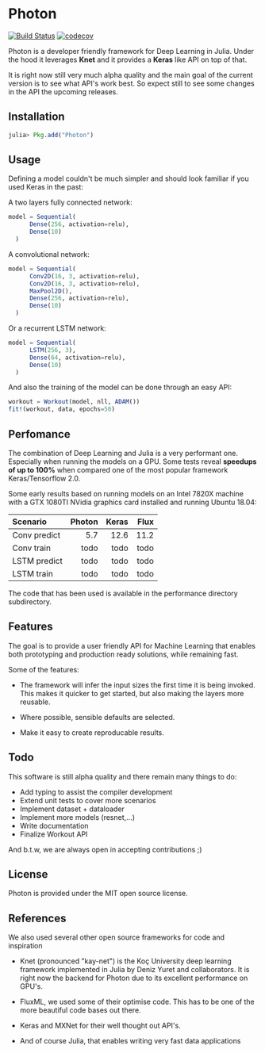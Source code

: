 
# Photon

[![Build Status](https://travis-ci.org/neurallayer/Photon.jl.svg?branch=master)](https://travis-ci.org/neurallayer/Photon.jl)
[![codecov](https://codecov.io/gh/neurallayer/Photon.jl/branch/master/graph/badge.svg)](https://codecov.io/gh/neurallayer/Photon.jl)

Photon is a developer friendly framework for Deep Learning in Julia. Under the hood it leverages **Knet** and it provides a **Keras** like API on top of that.

It is right now still very much alpha quality and the main goal of the current version is to see what API's work best. So expect still to see some changes in the API the upcoming releases.

## Installation

```julia
julia> Pkg.add("Photon")
```


## Usage
Defining a model couldn't be much simpler and should look familiar if you used Keras in the past:  

A two layers fully connected network:

```julia
model = Sequential(
      Dense(256, activation=relu),
      Dense(10)
  )
```

A convolutional network:

```julia
model = Sequential(
      Conv2D(16, 3, activation=relu),
      Conv2D(16, 3, activation=relu),
      MaxPool2D(),
      Dense(256, activation=relu),
      Dense(10)
  )
```

Or a recurrent LSTM network:

```julia
model = Sequential(
      LSTM(256, 3),
      Dense(64, activation=relu),
      Dense(10)
  )
```

And also the training of the model can be done through an
easy API:

```julia
workout = Workout(model, nll, ADAM())
fit!(workout, data, epochs=50)
```

## Perfomance
The combination of Deep Learning and Julia is a very performant one. Especially
when running the models on a GPU. Some tests reveal **speedups of up to 100%** when
compared one of the most popular framework Keras/Tensorflow 2.0.

Some early results based on running models on an Intel 7820X machine with a
GTX 1080TI NVidia graphics card installed and running Ubuntu 18.04:

|Scenario | Photon | Keras | Flux |
| :---    |   ---: |  ---: | ---: |
| Conv predict | 5.7 | 12.6 | 11.2 |
| Conv train | todo | todo | todo |
| LSTM predict | todo | todo | todo |
| LSTM train | todo | todo | todo |

The code that has been used is available in the performance directory subdirectory.

## Features
The goal is to provide a user friendly API for Machine Learning that enables
both prototyping and production ready solutions, while remaining fast.

Some of the features:

- The framework will infer the input sizes the first time it is being invoked. This
  makes it quicker to get started, but also making the layers more reusable.

- Where possible, sensible defaults are selected.

- Make it easy to create reproducable results.

## Todo
This software is still alpha quality and there remain many things to do:

- Add typing to assist the compiler development
- Extend unit tests to cover more scenarios
- Implement dataset + dataloader
- Implement more models (resnet,...)
- Write documentation
- Finalize Workout API

And b.t.w, we are always open in accepting contributions ;)

## License
Photon is provided under the MIT open source license.


## References
We also used several other open source frameworks for code and inspiration

- Knet (pronounced "kay-net") is the Koç University deep learning framework
  implemented in Julia by Deniz Yuret and collaborators. It is right now the backend
  for Photon due to its excellent performance on GPU's.

- FluxML, we used some of their optimise code. This has to be one of the more
  beautiful code bases out there.

- Keras and MXNet for their well thought out API's.

- And of course Julia, that enables writing very fast data applications
